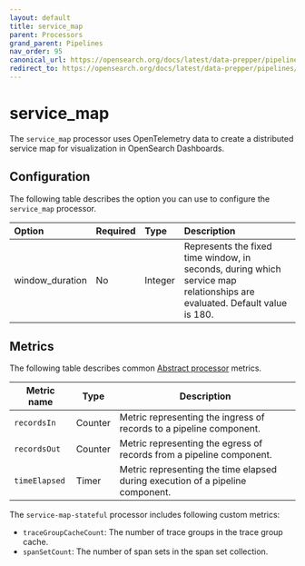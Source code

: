 ```yaml
---
layout: default
title: service_map 
parent: Processors
grand_parent: Pipelines
nav_order: 95
canonical_url: https://opensearch.org/docs/latest/data-prepper/pipelines/configuration/processors/service-map-stateful/
redirect_to: https://opensearch.org/docs/latest/data-prepper/pipelines/configuration/processors/service-map-stateful/
---
```


# service_map

The `service_map` processor uses OpenTelemetry data to create a distributed service map for visualization in OpenSearch Dashboards. 

## Configuration

The following table describes the option you can use to configure the `service_map` processor.

Option | Required | Type | Description
:--- | :--- | :--- | :---
window_duration | No | Integer | Represents the fixed time window, in seconds, during which service map relationships are evaluated. Default value is 180.

<!---## Configuration

Content will be added to this section.--->

## Metrics

The following table describes common [Abstract processor](https://github.com/opensearch-project/data-prepper/blob/main/data-prepper-api/src/main/java/org/opensearch/dataprepper/model/processor/AbstractProcessor.java) metrics.

| Metric name | Type | Description |
| ------------- | ---- | -----------|
| `recordsIn` | Counter | Metric representing the ingress of records to a pipeline component. |
| `recordsOut` | Counter | Metric representing the egress of records from a pipeline component. |
| `timeElapsed` | Timer | Metric representing the time elapsed during execution of a pipeline component. |

The `service-map-stateful` processor includes following custom metrics:

* `traceGroupCacheCount`: The number of trace groups in the trace group cache.
* `spanSetCount`: The number of span sets in the span set collection.